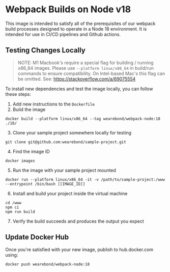 # Webpack Builds on Node v18

This image is intended to satisfy all of the prerequisites of our webpack build
processes designed to operate in a Node 18 environment. It is intended for use
in CI/CD pipelines and Github actions.

## Testing Changes Locally

> NOTE: M1 Macbook's require a special flag for building / running x86_64 images. Please use `--platform linux/x86_64` in build/run commands to ensure compatibility. On Intel-based Mac's this flag can be omitted. See: https://stackoverflow.com/a/69075554

To install new dependencies and test the image locally, you can follow these
steps:

1. Add new instructions to the `Dockerfile`
2. Build the image

```
docker build --platform linux/x86_64 --tag wearebond/webpack-node:18 ./18/
```

3. Clone your sample project somewhere locally for testing

```
git clone git@github.com:wearebond/sample-project.git
```

4. Find the image ID

```
docker images
```

5. Run the image with your sample project mounted

```
docker run --platform linux/x86_64 -it -v /path/to/sample-project:/www --entrypoint /bin/bash [[IMAGE_ID]]
```

6. Install and build your project inside the virtual machine

```
cd /www
npm ci
npm run build
```

7. Verify the build succeeds and produces the output you expect

## Update Docker Hub

Once you're satisfied with your new image, publish to hub.docker.com using:

```
docker push wearebond/webpack-node:18
```
